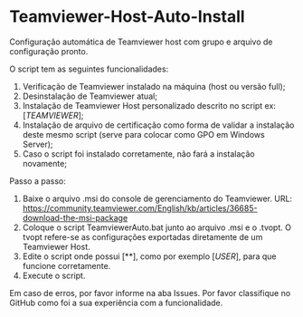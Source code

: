 # Teamviewer-Host-Auto-Install
Configuração automática de Teamviewer host com grupo e arquivo de configuração pronto.

O script tem as seguintes funcionalidades:

1. Verificação de Teamviewer instalado na máquina (host ou versão full);
2. Desinstalação de Teamviewer atual;
3. Instalação de Teamviewer Host personalizado descrito no script ex:[*TEAMVIEWER*];
5. Instalação de arquivo de certificação como forma de validar a instalação deste mesmo script (serve para colocar como GPO em Windows Server);
6. Caso o script foi instalado corretamente, não fará a instalação novamente;

Passo a passo:

1. Baixe o arquivo .msi do console de gerenciamento do Teamviewer.
   URL: https://community.teamviewer.com/English/kb/articles/36685-download-the-msi-package
2. Coloque o script TeamviewerAuto.bat junto ao arquivo .msi e o .tvopt.
   O tvopt refere-se as configurações exportadas diretamente de um Teamviewer Host.
3. Edite o script onde possui [**], como por exemplo [*USER*], para que funcione corretamente.
4. Execute o script.

Em caso de erros, por favor informe na aba Issues.
Por favor classifique no GitHub como foi a sua experiência com a funcionalidade.


